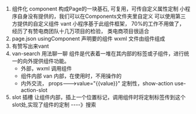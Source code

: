1. 组件化
    component  构成Page的一块基石, 可复用，可传自定义属性定制
    小程序自身没有提供的，我们可以在Components文件夹里自定义
    可以使用第三方提供的自定义组件
    vant 小程序基于此组件框架， 70%的工作不用做了， 经历了有赞电商团队十几万项目的检验， 类电商项目很适合
2. page.json 
    usingComponent 声明要的组件
    wxml 文件由组件组成
3. 有赞写出来vant
4. van-search 用法聊一聊
    组件是代表着一堆在其内部的标签或子组件，进行统一的向外提供组件功能。
    - 外部，wxml 调用组件
    - 组件内部 van 内部，在使用时，不用操作的
    - 内外交流， props--->value="{{value}}"
        定制性，show-action  use-action-slot  
5. slot 插槽
    让组件内部，插上一个位置标记，调用组件时将定制标签传到这个slot处,实现了组件的定制
    ----》<view slot="action" bind:tap="onSearch">搜索</view>